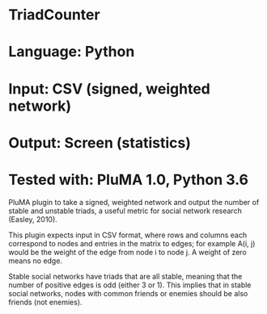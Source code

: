 # TriadCounter
# Language: Python
# Input: CSV (signed, weighted network)
# Output: Screen (statistics)
# Tested with: PluMA 1.0, Python 3.6

PluMA plugin to take a signed, weighted network and output the number of stable
and unstable triads, a useful metric for social network research (Easley, 2010).

This plugin expects input in CSV format, where rows and columns each correspond to
nodes and entries in the matrix to edges; for example A(i, j) would be the weight
of the edge from node i to node j.  A weight of zero means no edge.

Stable social networks have triads that are all stable, meaning that the number
of positive edges is odd (either 3 or 1).  This implies that in stable social networks,
nodes with common friends or enemies should be also friends (not enemies).
